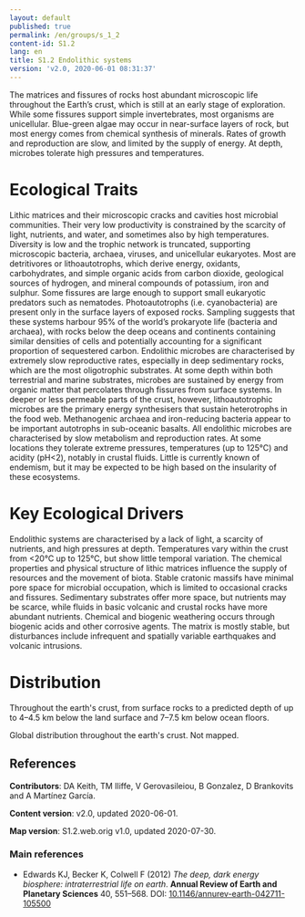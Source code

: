 ```yaml
---
layout: default
published: true
permalink: /en/groups/s_1_2
content-id: S1.2
lang: en
title: S1.2 Endolithic systems
version: 'v2.0, 2020-06-01 08:31:37'
---
```


The matrices and fissures of rocks host abundant microscopic life throughout the Earth’s crust, which is still at an early stage of exploration. While some fissures support simple invertebrates, most organisms are unicellular. Blue-green algae may occur in near-surface layers of rock, but most energy comes from chemical synthesis of minerals. Rates of growth and reproduction are slow, and limited by the supply of energy. At depth, microbes tolerate high pressures and temperatures.

# Ecological Traits
 
Lithic matrices and their microscopic cracks and cavities host microbial communities. Their very low productivity is constrained by the scarcity of light, nutrients, and water, and sometimes also by high temperatures. Diversity is low and the trophic network is truncated, supporting microscopic bacteria, archaea, viruses, and unicellular eukaryotes. Most are detritivores or lithoautotrophs, which derive energy, oxidants, carbohydrates, and simple organic acids from carbon dioxide, geological sources of hydrogen, and mineral compounds of potassium, iron and sulphur. Some fissures are large enough to support small eukaryotic predators such as nematodes. Photoautotrophs (i.e. cyanobacteria) are present only in the surface layers of exposed rocks. Sampling suggests that these systems harbour 95% of the world’s prokaryote life (bacteria and archaea), with rocks below the deep oceans and continents containing similar densities of cells and potentially accounting for a significant proportion of sequestered carbon. Endolithic microbes are characterised by extremely slow reproductive rates, especially in deep sedimentary rocks, which are the most oligotrophic substrates. At some depth within both terrestrial and marine substrates, microbes are sustained by energy from organic matter that percolates through fissures from surface systems. In deeper or less permeable parts of the crust, however, lithoautotrophic microbes are the primary energy synthesisers that sustain heterotrophs in the food web. Methanogenic archaea and iron-reducing bacteria appear to be important autotrophs in sub-oceanic basalts. All endolithic microbes are characterised by slow metabolism and reproduction rates. At some locations they tolerate extreme pressures, temperatures (up to 125°C) and acidity (pH<2), notably in crustal fluids. Little is currently known of endemism, but it may be expected to be high based on the insularity of these ecosystems.
 
# Key Ecological Drivers
 
Endolithic systems are characterised by a lack of light, a scarcity of nutrients, and high pressures at depth. Temperatures vary within the crust from <20°C up to 125°C, but show little temporal variation. The chemical properties and physical structure of lithic matrices influence the supply of resources and the movement of biota. Stable cratonic massifs have minimal pore space for microbial occupation, which is limited to occasional cracks and fissures. Sedimentary substrates offer more space, but nutrients may be scarce, while fluids in basic volcanic and crustal rocks have more abundant nutrients. Chemical and biogenic weathering occurs through biogenic acids and other corrosive agents. The matrix is mostly stable, but disturbances include infrequent and spatially variable earthquakes and volcanic intrusions.
 
# Distribution
 
Throughout the earth's crust, from surface rocks to a predicted depth of up to 4–4.5 km below the land surface and 7–7.5 km below ocean floors.

Global distribution throughout the earth's crust. Not mapped.

## References

**Contributors**: DA Keith, TM Iliffe, V Gerovasileiou, B Gonzalez, D Brankovits and A Martínez García.

**Content version**: v2.0, updated 2020-06-01.

**Map version**: S1.2.web.orig v1.0, updated 2020-07-30.

### Main references
* Edwards KJ, Becker K, Colwell F  (2012) *The deep, dark energy biosphere: intraterrestrial life on earth*. **Annual Review of Earth and Planetary Sciences** 40, 551–568. DOI: [10.1146/annurev-earth-042711-105500](http://doi.org/10.1146/annurev-earth-042711-105500)

